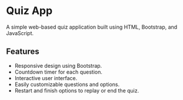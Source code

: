 # Quiz App

A simple web-based quiz application built using HTML, Bootstrap, and JavaScript.

## Features

- Responsive design using Bootstrap.
- Countdown timer for each question.
- Interactive user interface.
- Easily customizable questions and options.
- Restart and finish options to replay or end the quiz.
